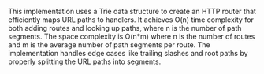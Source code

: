This implementation uses a Trie data structure to create an HTTP router that efficiently maps URL paths to handlers. It achieves O(n) time complexity for both adding routes and looking up paths, where n is the number of path segments. The space complexity is O(n\*m) where n is the number of routes and m is the average number of path segments per route. The implementation handles edge cases like trailing slashes and root paths by properly splitting the URL paths into segments.
